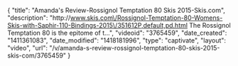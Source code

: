{
    "title": "Amanda's Review-Rossignol Temptation 80 Skis 2015-Skis.com",
    "description": "http:\/\/www.skis.com\/Rossignol-Temptation-80-Womens-Skis-with-Saphir-110-Bindings-2015\/351612P,default,pd.html The Rossignol Temptation 80 is the epitome of t...",
    "videoid": "3765459",
    "date_created": "1411361083",
    "date_modified": "1418181996",
    "type": "captivate",
    "layout": "video",
    "url": "\/v\/amanda-s-review-rossignol-temptation-80-skis-2015-skis-com\/3765459"
}